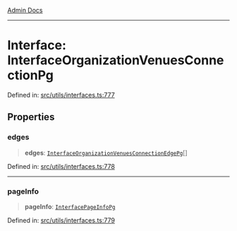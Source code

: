[Admin Docs](/)

***

# Interface: InterfaceOrganizationVenuesConnectionPg

Defined in: [src/utils/interfaces.ts:777](https://github.com/PalisadoesFoundation/talawa-admin/blob/main/src/utils/interfaces.ts#L777)

## Properties

### edges

> **edges**: [`InterfaceOrganizationVenuesConnectionEdgePg`](utils\interfaces\README\interfaces\InterfaceOrganizationVenuesConnectionEdgePg.md)[]

Defined in: [src/utils/interfaces.ts:778](https://github.com/PalisadoesFoundation/talawa-admin/blob/main/src/utils/interfaces.ts#L778)

***

### pageInfo

> **pageInfo**: [`InterfacePageInfoPg`](utils\interfaces\README\interfaces\InterfacePageInfoPg.md)

Defined in: [src/utils/interfaces.ts:779](https://github.com/PalisadoesFoundation/talawa-admin/blob/main/src/utils/interfaces.ts#L779)
